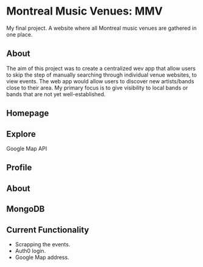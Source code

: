 # Montreal Music Venues: MMV
My final project. A website where all Montreal music venues are gathered in one place. 

## About
The aim of this project was to create a centralized wev app that allow users to skip the step of manually searching through individual venue websites, to view events. The web app would allow users to discover new artists/bands close to their area. My primary focus is to give visibility to local bands or bands that are not yet well-established. 

## Homepage 

## Explore 
Google Map API 

## Profile

## About

## MongoDB

## Current Functionality 
- Scrapping the events.
- Auth0 login.
- Google Map address. 
